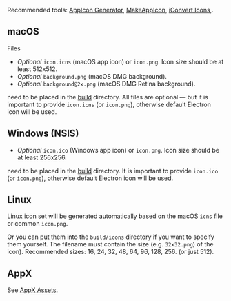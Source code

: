 Recommended tools: [AppIcon Generator](http://www.tweaknow.com/appicongenerator.php), [MakeAppIcon](https://makeappicon.com/), [iConvert Icons](https://iconverticons.com/online/),.

## macOS

Files

* *Optional* `icon.icns` (macOS app icon) or `icon.png`. Icon size should be at least 512x512.
* *Optional* `background.png` (macOS DMG background).
* *Optional* `background@2x.png` (macOS DMG Retina background).

need to be placed in the [build](/configuration/configuration.md#MetadataDirectories-buildResources) directory. All files are optional — but it is important to provide `icon.icns` (or `icon.png`), otherwise default Electron icon will be used.

## Windows (NSIS)

* *Optional* `icon.ico` (Windows app icon) or `icon.png`. Icon size should be at least 256x256.

need to be placed in the [build](/configuration/configuration.md#MetadataDirectories-buildResources) directory. It is important to provide `icon.ico` (or `icon.png`), otherwise default Electron icon will be used.

## Linux

Linux icon set will be generated automatically based on the macOS `icns` file or common `icon.png`.

Or you can put them into the `build/icons` directory if you want to specify them yourself.
The filename must contain the size (e.g. `32x32.png`) of the icon). Recommended sizes: 16, 24, 32, 48, 64, 96, 128, 256. (or just 512).

## AppX

See [AppX Assets](/configuration/appx#appx-assets).
